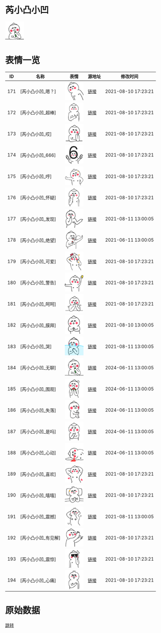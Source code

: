 # 芮小凸小凹

<img src="./cover.png" height="60" alt="cover" />

# 表情一览

|ID|名称|表情|源地址|修改时间|
|----|----|----|----|----|
|171|[芮小凸小凹_嗯？]|<img src="./pic/000171_%5B芮小凸小凹_嗯？%5D.png" height="60" alt="嗯？"/>|[链接](http://i0.hdslb.com/bfs/emote/f3c72e045ebd2487a381f50291be15b053767a80.png)|2021-08-10 17:23:21|
|172|[芮小凸小凹_超棒]|<img src="./pic/000172_%5B芮小凸小凹_超棒%5D.png" height="60" alt="超棒"/>|[链接](http://i0.hdslb.com/bfs/emote/987947c1bdac0bc10b684f28baaec78176023b83.png)|2021-08-10 17:23:21|
|173|[芮小凸小凹_哎]|<img src="./pic/000173_%5B芮小凸小凹_哎%5D.png" height="60" alt="哎"/>|[链接](http://i0.hdslb.com/bfs/emote/38bcf3a53b34551e5efa0cd0ee84fc7faa477a49.png)|2021-08-10 17:23:21|
|174|[芮小凸小凹_666]|<img src="./pic/000174_%5B芮小凸小凹_666%5D.png" height="60" alt="666"/>|[链接](http://i0.hdslb.com/bfs/emote/3e505cef421024a650b971c1f2db7f8ef1ad1840.png)|2021-08-10 17:23:21|
|175|[芮小凸小凹_哼]|<img src="./pic/000175_%5B芮小凸小凹_哼%5D.png" height="60" alt="哼"/>|[链接](http://i0.hdslb.com/bfs/emote/92e4a9d422f1604f2b1b3ea3f6057636273db56e.png)|2021-08-10 17:23:21|
|176|[芮小凸小凹_怀疑]|<img src="./pic/000176_%5B芮小凸小凹_怀疑%5D.png" height="60" alt="怀疑"/>|[链接](http://i0.hdslb.com/bfs/emote/587f22aa1cfaa4b2d91928998e023be29d8c3975.png)|2021-08-10 17:23:21|
|177|[芮小凸小凹_发现]|<img src="./pic/000177_%5B芮小凸小凹_发现%5D.png" height="60" alt="发现"/>|[链接](http://i0.hdslb.com/bfs/emote/147b6ba27d5cbb90d155f34c41cb45f1f00b6007.png)|2021-08-11 13:00:05|
|178|[芮小凸小凹_绝望]|<img src="./pic/000178_%5B芮小凸小凹_绝望%5D.png" height="60" alt="绝望"/>|[链接](http://i0.hdslb.com/bfs/emote/22ad072a785604f3bd8c1aae4ea1ceb1e4694cec.png)|2021-06-11 13:00:05|
|179|[芮小凸小凹_可爱]|<img src="./pic/000179_%5B芮小凸小凹_可爱%5D.png" height="60" alt="可爱"/>|[链接](http://i0.hdslb.com/bfs/emote/8bddb47b5877fd79e937aafeb7f4d69f58a8b6e4.png)|2021-08-10 17:23:21|
|180|[芮小凸小凹_警告]|<img src="./pic/000180_%5B芮小凸小凹_警告%5D.png" height="60" alt="警告"/>|[链接](http://i0.hdslb.com/bfs/emote/54607206c814409a99fac65fb3b780c6bbd1e60d.png)|2021-08-10 17:23:21|
|181|[芮小凸小凹_呵呵]|<img src="./pic/000181_%5B芮小凸小凹_呵呵%5D.png" height="60" alt="呵呵"/>|[链接](http://i0.hdslb.com/bfs/emote/811aa3ba5809a8d5936f988f953e5af7fd7c5351.png)|2021-08-10 17:23:21|
|182|[芮小凸小凹_膜拜]|<img src="./pic/000182_%5B芮小凸小凹_膜拜%5D.png" height="60" alt="膜拜"/>|[链接](http://i0.hdslb.com/bfs/emote/038c86c0e616f7ead667c6f7af32e54feac32965.png)|2021-08-10 13:00:05|
|183|[芮小凸小凹_哭]|<img src="./pic/000183_%5B芮小凸小凹_哭%5D.png" height="60" alt="哭"/>|[链接](http://i0.hdslb.com/bfs/emote/000c0dddd08950133740487a57873b389a3af457.png)|2021-08-11 13:00:05|
|184|[芮小凸小凹_无聊]|<img src="./pic/000184_%5B芮小凸小凹_无聊%5D.png" height="60" alt="无聊"/>|[链接](http://i0.hdslb.com/bfs/emote/62527ee5c4e80aad9b42069778c91f905c90d986.png)|2024-06-11 13:00:05|
|185|[芮小凸小凹_围观]|<img src="./pic/000185_%5B芮小凸小凹_围观%5D.png" height="60" alt="围观"/>|[链接](http://i0.hdslb.com/bfs/emote/c9b4fe6161f4a3cc884a5b03e9674c8a58ee228f.png)|2024-06-11 13:00:05|
|186|[芮小凸小凹_失落]|<img src="./pic/000186_%5B芮小凸小凹_失落%5D.png" height="60" alt="失落"/>|[链接](http://i0.hdslb.com/bfs/emote/813f98c0632587286c6e809a49eda15a2edfa447.png)|2024-06-11 13:00:05|
|187|[芮小凸小凹_是吗]|<img src="./pic/000187_%5B芮小凸小凹_是吗%5D.png" height="60" alt="是吗"/>|[链接](http://i0.hdslb.com/bfs/emote/05b7153fb606e526ce8d102febd25889828ce425.png)|2024-06-11 13:00:05|
|188|[芮小凸小凹_心动]|<img src="./pic/000188_%5B芮小凸小凹_心动%5D.png" height="60" alt="心动"/>|[链接](http://i0.hdslb.com/bfs/emote/24afe39fbf8755a28673bdf51bdf8ce72bc62d51.png)|2024-06-11 13:00:05|
|189|[芮小凸小凹_喜欢]|<img src="./pic/000189_%5B芮小凸小凹_喜欢%5D.png" height="60" alt="喜欢"/>|[链接](http://i0.hdslb.com/bfs/emote/b389e30a3c7924ca2b59a5333412b8d92cad07df.png)|2021-08-10 17:23:21|
|190|[芮小凸小凹_嘻嘻]|<img src="./pic/000190_%5B芮小凸小凹_嘻嘻%5D.png" height="60" alt="嘻嘻"/>|[链接](http://i0.hdslb.com/bfs/emote/b7a4a07a7c24f5fa23a99ca6749708fadfedf765.png)|2021-08-10 17:23:21|
|191|[芮小凸小凹_震撼]|<img src="./pic/000191_%5B芮小凸小凹_震撼%5D.png" height="60" alt="震撼"/>|[链接](http://i0.hdslb.com/bfs/emote/79c8b68509a9d316618d61aedaae93097669dae6.png)|2021-08-11 13:00:05|
|192|[芮小凸小凹_有见解]|<img src="./pic/000192_%5B芮小凸小凹_有见解%5D.png" height="60" alt="有见解"/>|[链接](http://i0.hdslb.com/bfs/emote/7f842228b9a2c36851cecab0527fca55a1f01b58.png)|2021-08-10 17:23:21|
|193|[芮小凸小凹_震惊]|<img src="./pic/000193_%5B芮小凸小凹_震惊%5D.png" height="60" alt="震惊"/>|[链接](http://i0.hdslb.com/bfs/emote/be4b48350b817af496bdccba2ab85c77b711cec3.png)|2021-08-10 17:23:21|
|194|[芮小凸小凹_心痛]|<img src="./pic/000194_%5B芮小凸小凹_心痛%5D.png" height="60" alt="心痛"/>|[链接](http://i0.hdslb.com/bfs/emote/b2217e8b81f122949f3960d99c08ac72eac5923b.png)|2021-08-10 17:23:21|

# 原始数据

[跳转](./raw.json)

